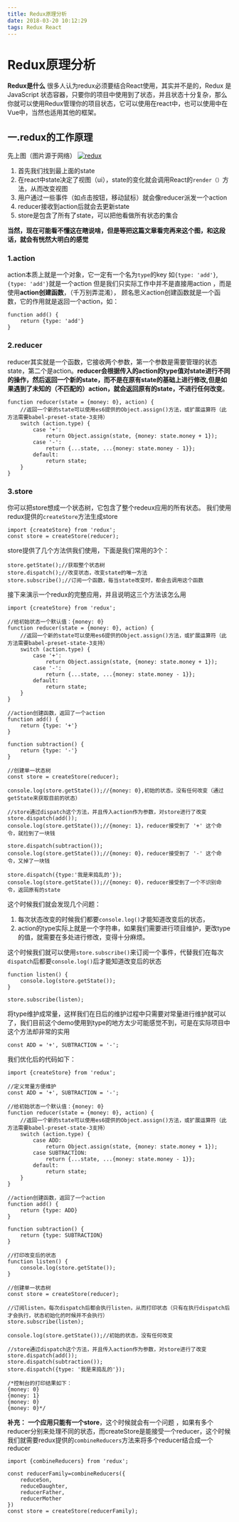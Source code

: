 ```yaml
---
title: Redux原理分析
date: 2018-03-20 10:12:29
tags: Redux React
---
```


# Redux原理分析


**Redux是什么**
	很多人认为redux必须要结合React使用，其实并不是的，Redux 是 JavaScript 状态容器，只要你的项目中使用到了状态，并且状态十分复杂，那么你就可以使用Redux管理你的项目状态，它可以使用在react中，也可以使用中在Vue中，当然也适用其他的框架。

## 一.redux的工作原理
先上图（图片源于网络）
[![redux](http://wx2.sinaimg.cn/mw690/85eda507gy1fpkak6pk3pj20p10e1abo.jpg "redux")](http://wx2.sinaimg.cn/mw690/85eda507gy1fpkak6pk3pj20p10e1abo.jpg "redux")
1. 首先我们找到最上面的state
2. 在react中state决定了视图（ui），state的变化就会调用React的`render（）`方法，从而改变视图
3. 用户通过一些事件（如点击按钮，移动鼠标）就会像reducer派发一个action
4. reducer接收到action后就会去更新state
5. store是包含了所有了state，可以把他看做所有状态的集合

**当然，现在可能看不懂这在瞎说啥，但是等把这篇文章看完再来这个图，和这段话，就会有恍然大明白的感觉**


### 1.action
action本质上就是一个对象，它一定有一个名为`type`的key 如`{type: 'add'}`,`{type: 'add'}`就是一个action
但是我们只实际工作中并不是直接用action ，而是使用**action创建函数**，（千万别弄混淆），
顾名思义action创建函数就是一个函数，它的作用就是返回一个action，如：
```
function add() {
    return {type: 'add'}
}
```
### 2.reducer
reducer其实就是一个函数，它接收两个参数，第一个参数是需要管理的状态state，第二个是action。**reducer会根据传入的action的type值对state进行不同的操作，然后返回一个新的state，而不是在原有state的基础上进行修改,但是如果遇到了未知的（不匹配的）action，就会返回原有的state，不进行任何改变**。
```
function reducer(state = {money: 0}, action) {
    //返回一个新的state可以使用es6提供的Object.assign()方法，或扩展运算符（此方法需要babel-preset-state-3支持）
    switch (action.type) {
        case '+':
            return Object.assign(state, {money: state.money + 1});
        case '-':
            return {...state, ...{money: state.money - 1}};
        default:
            return state;
    }
}
```

### 3.store
你可以把store想成一个状态树，它包含了整个redeux应用的所有状态。
我们使用redux提供的`createStore`方法生成store
```
import {createStore} from 'redux';
const store = createStore(reducer);
```
store提供了几个方法供我们使用，下面是我们常用的3个：
```
store.getState();//获取整个状态树
store.dispatch();//改变状态，改变state的唯一方法
store.subscribe();//订阅一个函数，每当state改变时，都会去调用这个函数
```

接下来演示一个redux的完整应用，并且说明这三个方法该怎么用
```
import {createStore} from 'redux';

//给初始状态一个默认值：{money: 0}
function reducer(state = {money: 0}, action) {
    //返回一个新的state可以使用es6提供的Object.assign()方法，或扩展运算符（此方法需要babel-preset-state-3支持）
    switch (action.type) {
        case '+':
            return Object.assign(state, {money: state.money + 1});
        case '-':
            return {...state, ...{money: state.money - 1}};
        default:
            return state;
    }
}

//action创建函数，返回了一个action
function add() {
    return {type: '+'}
}

function subtraction() {
    return {type: '-'}
}

//创建单一状态树
const store = createStore(reducer);

console.log(store.getState());//{money: 0},初始的状态，没有任何改变（通过getState来获取目前的状态）

//store通过dispatch这个方法，并且传入action作为参数，对store进行了改变
store.dispatch(add());
console.log(store.getState());//{money: 1}，reducer接受到了 '+' 这个命令，就捡到了一块钱

store.dispatch(subtraction());
console.log(store.getState());//{money: 0}，reducer接受到了 '-' 这个命令，又掉了一块钱

store.dispatch({type:'我是来捣乱的'});
console.log(store.getState());//{money: 0}，reducer接受到了一个不识别命令，返回原有的state
```

这个时候我们就会发现几个问题：
1. 每次状态改变的时候我们都要`console.log()`才能知道改变后的状态，
2. action的type实际上就是一个字符串，如果我们需要进行项目维护，更改type的值，就需要在多处进行修改，变得十分麻烦。

这个时候我们就可以使用`store.subscribe()`来订阅一个事件，代替我们在每次`dispatch`后都要`console.log()`后才能知道改变后的状态
```
function listen() {
    console.log(store.getState());
}

store.subscribe(listen);
```
将type维护成常量，这样我们在日后的维护过程中只需要对常量进行维护就可以了，我们目前这个demo使用到type的地方太少可能感觉不到，可是在实际项目中这个方法却非常的实用
```
const ADD = '+', SUBTRACTION = '-';
```
我们优化后的代码如下：
```
import {createStore} from 'redux';

//定义常量方便维护
const ADD = '+', SUBTRACTION = '-';

//给初始状态一个默认值：{money: 0}
function reducer(state = {money: 0}, action) {
    //返回一个新的state可以使用es6提供的Object.assign()方法，或扩展运算符（此方法需要babel-preset-state-3支持）
    switch (action.type) {
        case ADD:
            return Object.assign(state, {money: state.money + 1});
        case SUBTRACTION:
            return {...state, ...{money: state.money - 1}};
        default:
            return state;
    }
}

//action创建函数，返回了一个action
function add() {
    return {type: ADD}
}

function subtraction() {
    return {type: SUBTRACTION}
}

//打印改变后的状态
function listen() {
    console.log(store.getState());
}

//创建单一状态树
const store = createStore(reducer);

//订阅listen，每次dispatch后都会执行listen，从而打印状态（只有在执行dispatch后才会执行，状态初始化的时候并不会执行）
store.subscribe(listen);

console.log(store.getState());//初始的状态，没有任何改变

//store通过dispatch这个方法，并且传入action作为参数，对store进行了改变
store.dispatch(add());
store.dispatch(subtraction());
store.dispatch({type: '我是来捣乱的'});

/*控制台的打印结果如下：
{money: 0}
{money: 1}
{money: 0}
{money: 0}*/

```

**补充：**
**一个应用只能有一个store**，这个时候就会有一个问题 ，如果有多个reducer分别来处理不同的状态，而createStore是能接受一个reducer，这个时候我们就需要redux提供的`combineReducers`方法来将多个reducer结合成一个reducer
```
import {combineReducers} from 'redux';

const reducerFamily=combineReducers({
    reduceSon,
    reduceDaughter,
    reducerFather,
	reducerMother
})
const store = createStore(reducerFamily);
```



